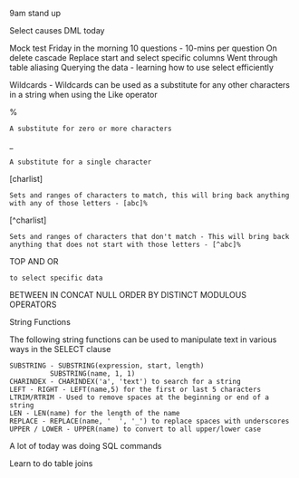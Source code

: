 9am stand up

Select causes
DML today


Mock test Friday in the morning 
10 questions - 10-mins per question 
On delete cascade 
Replace start and select specific columns 
Went through table aliasing
Querying the data - learning how to use select efficiently 


Wildcards - Wildcards can be used as a substitute for any other characters in a string when using the Like operator 

%   
    
    A substitute for zero or more characters
_    
    
    A substitute for a single character
[charlist]    
    
    Sets and ranges of characters to match, this will bring back anything with any of those letters - [abc]%
[^charlist]     
    
    Sets and ranges of characters that don't match - This will bring back anything that does not start with those letters - [^abc]% 

TOP AND OR 
    
    to select specific data 

BETWEEN IN CONCAT NULL
ORDER BY DISTINCT
MODULOUS 
OPERATORS 

String Functions 
	
The following string functions can be used to manipulate text in various ways in the SELECT clause
	
	SUBSTRING - SUBSTRING(expression, start, length)
			  SUBSTRING(name, 1, 1)
	CHARINDEX - CHARINDEX('a', 'text') to search for a string
	LEFT - RIGHT - LEFT(name,5) for the first or last 5 characters
	LTRIM/RTRIM - Used to remove spaces at the beginning or end of a string 
	LEN - LEN(name) for the length of the name 
	REPLACE - REPLACE(name, '  ', '_') to replace spaces with underscores 
	UPPER / LOWER - UPPER(name) to convert to all upper/lower case
	
	
A lot of  today was doing SQL commands 
	
	
Learn to do table joins 
